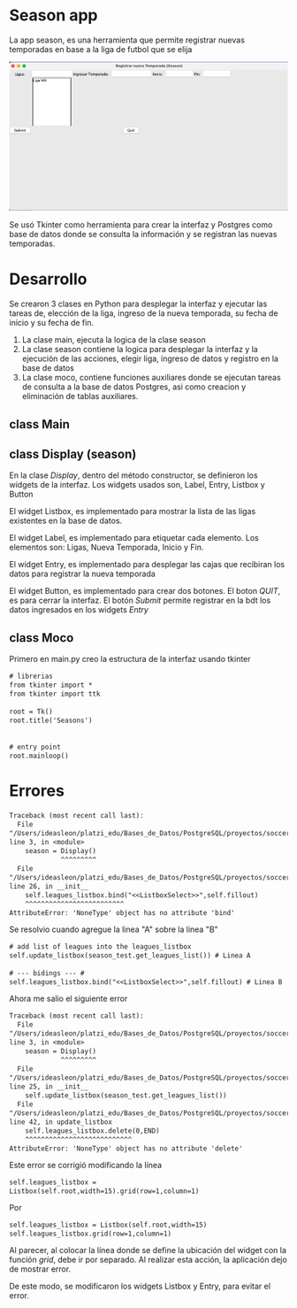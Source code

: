 # Season app

La app season, es una herramienta que permite registrar nuevas temporadas en base a la liga de futbol que se elija

![interfaz](/img/season_interfaz.png)

Se usó Tkinter como herramienta para crear la interfaz y Postgres como base de datos donde se consulta la información y se registran las nuevas temporadas.

# Desarrollo
Se crearon 3 clases en Python para desplegar la interfaz y ejecutar las tareas de, elección de la liga, ingreso de la nueva temporada, su fecha de inicio y su fecha de fin.

1. La clase main, ejecuta la logica de la clase season
2. La clase season contiene la logica para desplegar la interfaz y la ejecución de las acciones, elegir liga, ingreso de datos y registro en la base de datos
3. La clase moco, contiene funciones auxiliares donde se ejecutan tareas de consulta a la base de datos Postgres, asi como creacion y eliminación de tablas auxiliares.

## class Main

## class Display (season)
En la clase *Display*, dentro del método constructor, se definieron los widgets de la interfaz. Los widgets usados son, Label, Entry, Listbox y Button

El widget Listbox, es implementado para mostrar la lista de las ligas existentes en la base de datos.

El widget Label, es implementado para etiquetar cada elemento. Los elementos son: Ligas, Nueva Temporada, Inicio y Fin.

El widget Entry, es implementado para desplegar las cajas que recibiran los datos para registrar la nueva temporada

El widget Button, es implementado para crear dos botones. El boton *QUIT*, es para cerrar la interfaz. El botón *Submit* permite registrar en la bdt los datos ingresados en los widgets *Entry*

## class Moco



Primero en main.py creo la estructura de la interfaz usando tkinter
```
# librerias
from tkinter import *
from tkinter import ttk

root = Tk()
root.title('Seasons')


# entry point
root.mainloop()
```

# Errores
```
Traceback (most recent call last):
  File "/Users/ideasleon/platzi_edu/Bases_de_Datos/PostgreSQL/proyectos/soccer/soccer_db/02_data_manipulation/apps/app_season/test_main.py", line 3, in <module>
    season = Display()
             ^^^^^^^^^
  File "/Users/ideasleon/platzi_edu/Bases_de_Datos/PostgreSQL/proyectos/soccer/soccer_db/02_data_manipulation/apps/app_season/test_season.py", line 26, in __init__
    self.leagues_listbox.bind("<<ListboxSelect>>",self.fillout)
    ^^^^^^^^^^^^^^^^^^^^^^^^^
AttributeError: 'NoneType' object has no attribute 'bind'
```
Se resolvio cuando agregue la linea "A" sobre la linea "B"
```
# add list of leagues into the leagues_listbox
self.update_listbox(season_test.get_leagues_list()) # Linea A

# --- bidings --- #
self.leagues_listbox.bind("<<ListboxSelect>>",self.fillout) # Linea B
```
Ahora me salio el siguiente error
```
Traceback (most recent call last):
  File "/Users/ideasleon/platzi_edu/Bases_de_Datos/PostgreSQL/proyectos/soccer/soccer_db/02_data_manipulation/apps/app_season/test_main.py", line 3, in <module>
    season = Display()
             ^^^^^^^^^
  File "/Users/ideasleon/platzi_edu/Bases_de_Datos/PostgreSQL/proyectos/soccer/soccer_db/02_data_manipulation/apps/app_season/test_season.py", line 25, in __init__
    self.update_listbox(season_test.get_leagues_list())
  File "/Users/ideasleon/platzi_edu/Bases_de_Datos/PostgreSQL/proyectos/soccer/soccer_db/02_data_manipulation/apps/app_season/test_season.py", line 42, in update_listbox
    self.leagues_listbox.delete(0,END)
    ^^^^^^^^^^^^^^^^^^^^^^^^^^^
AttributeError: 'NoneType' object has no attribute 'delete'
```

Este error se corrigió modificando la línea 
```
self.leagues_listbox = Listbox(self.root,width=15).grid(row=1,column=1)  
```
Por
```
self.leagues_listbox = Listbox(self.root,width=15)
self.leagues_listbox.grid(row=1,column=1)  
```
Al parecer, al colocar la línea donde se define la ubicación del widget con la función *grid*, debe ir por separado. Al realizar esta acción, la aplicación dejo de mostrar error.

De este modo, se modificaron los widgets Listbox y Entry, para evitar el error.

